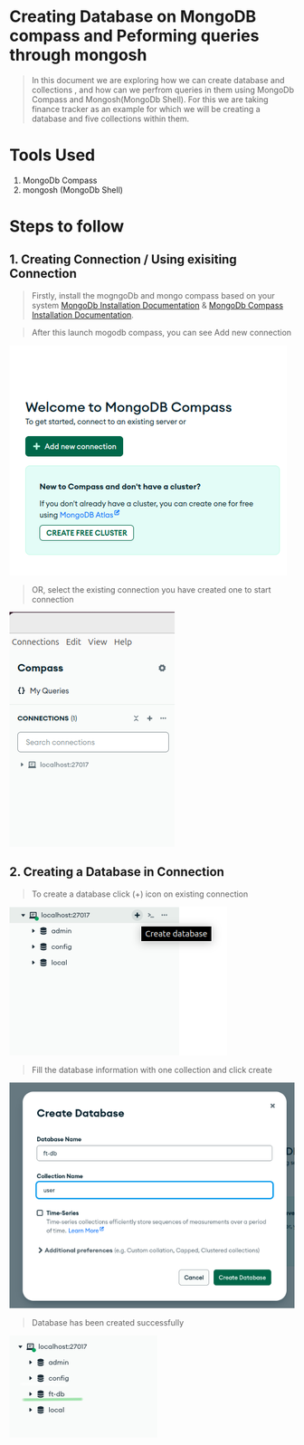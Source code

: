 # Creating Database on MongoDB compass and Peforming queries through mongosh
> In this document we are exploring how we can create database and collections , and how can we perfrom queries in them using MongoDb Compass and Mongosh(MongoDb Shell). For this we are taking finance tracker as an example for which we will be creating a database and five collections within them.

# Tools Used
1. MongoDb Compass
2. mongosh (MongoDb Shell)

# Steps to follow
## 1. Creating Connection / Using exisiting Connection 
> Firstly, install the mogngoDb and mongo compass based on your system [MongoDb Installation Documentation](https://www.mongodb.com/docs/manual/administration/install-community/) & [MongoDb Compass Installation Documentation](https://www.mongodb.com/docs/compass/current/install/). 

> After this launch mogodb compass, you can see Add new connection 

![Add new connection](add-new-connection.png)

> OR, select the existing connection you have created one to start connection

![Select existing connection](existing-connection.png)

## 2. Creating a Database in Connection
> To create a database click (+) icon on existing connection

![Add new database](add-new-database.png)

> Fill the database information with one collection and click create

![Create-database](create-database.png)

> Database has been created successfully 

![Create-database](database.png)
